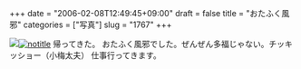 +++
date = "2006-02-08T12:49:45+09:00"
draft = false
title = "おたふく風邪"
categories = ["写真"]
slug = "1767"
+++

<img src="http://hbkr.org/images/dailyicons/photo.gif" class="thumb-img"><a href="http://www.flickr.com/photos/h-b-k-r/97009413/" target="_blank"><img src="http://static.flickr.com/39/97009413_a6ffa87999.jpg" class="photoen" alt="notitle"  /></a>
帰ってきた。
おたふく風邪でした。ぜんぜん多福じゃない。チッキッショー（小梅太夫）
仕事行ってきます。
